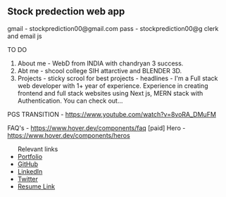 
<h2>Stock predection web app</h2>
gmail - stockprediction00@gmail.com
pass - stockprediction00@g
clerk and email js

TO DO 

1. About me - WebD from INDIA with chandryan 3 success. 
2. Abt me - shcool college SIH attarctive and BLENDER 3D.
3. Projects - sticky scrool for best projects - headlines - I'm a Full stack web developer with 1+ year of experience. Experience in creating frontend and full stack websites using Next js, MERN stack with Authentication. You can check out...

PGS TRANSITION - https://www.youtube.com/watch?v=8voRA_DMuFM

FAQ's - https://www.hover.dev/components/faq [paid]
Hero - https://www.hover.dev/components/heros


<ul>
  Relevant links
    <li><a href="https://ak-nextjs-portfolio.vercel.app">Portfolio</a></li>
    <li><a href="https://github.com/Githubak2002">GitHub</a></li>
    <li><a href="https://www.linkedin.com/in/anuraglohar">LinkedIn</a></li>
    <li><a href="https://twitter.com/Anurag_2023_">Twitter</a></li>
    <li><a href="https://drive.google.com/file/d/1OrZKuEtW979tChBNnp_fWkRdJdkIGma7/view">Resume Link</a></li>
</ul>
